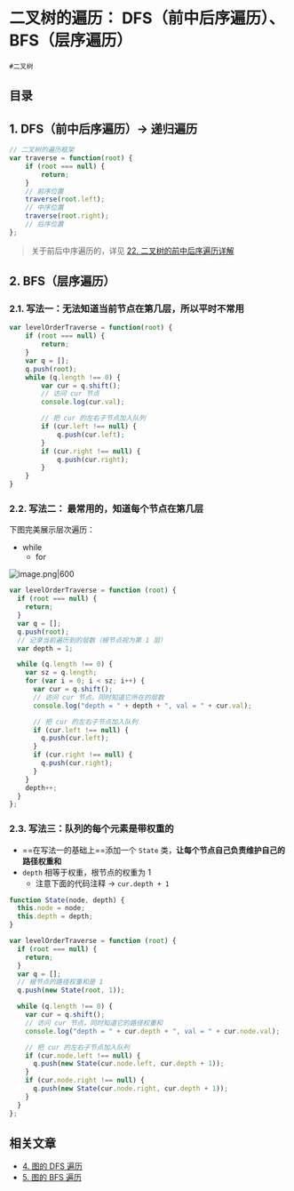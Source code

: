 
# 二叉树的遍历： DFS（前中后序遍历）、BFS（层序遍历）


`#二叉树` 


## 目录
<!-- toc -->
 ## 1. DFS（前中后序遍历）→ 递归遍历 

```javascript hl:6,8,10
// 二叉树的遍历框架
var traverse = function(root) {
    if (root === null) {
        return;
    }
    // 前序位置
    traverse(root.left);
    // 中序位置
    traverse(root.right);
    // 后序位置
};
```

>  关于前后中序遍历的，详见 [22. 二叉树的前中后序遍历详解](/post/iFyMtqjR.html)

## 2. BFS（层序遍历）

### 2.1. 写法一：无法知道**当前节点在第几层**，所以平时不常用

```javascript
var levelOrderTraverse = function(root) {
    if (root === null) {
        return;
    }
    var q = [];
    q.push(root);
    while (q.length !== 0) {
        var cur = q.shift();
        // 访问 cur 节点
        console.log(cur.val);

        // 把 cur 的左右子节点加入队列
        if (cur.left !== null) {
            q.push(cur.left);
        }
        if (cur.right !== null) {
            q.push(cur.right);
        }
    }
}
```

### 2.2. 写法二： 最常用的，**知道每个节点在第几层**

下图完美展示层次遍历：
- while
	- for

![image.png|600](https://832-1310531898.cos.ap-beijing.myqcloud.com/e80c234bde21ae68b50486fcd25f1061.png)


```javascript hl:25,12
var levelOrderTraverse = function (root) {
  if (root === null) {
    return;
  }
  var q = [];
  q.push(root);
  // 记录当前遍历到的层数（根节点视为第 1 层）
  var depth = 1;

  while (q.length !== 0) {
    var sz = q.length;
    for (var i = 0; i < sz; i++) {
      var cur = q.shift();
      // 访问 cur 节点，同时知道它所在的层数
      console.log("depth = " + depth + ", val = " + cur.val);

      // 把 cur 的左右子节点加入队列
      if (cur.left !== null) {
        q.push(cur.left);
      }
      if (cur.right !== null) {
        q.push(cur.right);
      }
    }
    depth++;
  }
};

```

### 2.3. 写法三：队列的每个元素是**带权重的**

- ==在写法一的基础上==添加一个 `State` 类，**让每个节点自己负责维护自己的路径权重和**
- `depth` 相等于权重，根节点的权重为 1
	- 注意下面的代码注释 → `cur.depth + 1` 

```javascript hl:21,24
function State(node, depth) {
  this.node = node;
  this.depth = depth;
}

var levelOrderTraverse = function (root) {
  if (root === null) {
    return;
  }
  var q = [];
  // 根节点的路径权重和是 1
  q.push(new State(root, 1));

  while (q.length !== 0) {
    var cur = q.shift();
    // 访问 cur 节点，同时知道它的路径权重和
    console.log("depth = " + cur.depth + ", val = " + cur.node.val);

    // 把 cur 的左右子节点加入队列
    if (cur.node.left !== null) {
      q.push(new State(cur.node.left, cur.depth + 1));
    }
    if (cur.node.right !== null) {
      q.push(new State(cur.node.right, cur.depth + 1));
    }
  }
};

```


## 相关文章

- [4. 图的 DFS 遍历](/post/jMqKUCAf.html)
- [5. 图的 BFS 遍历](/post/y4JlGoPf.html)

